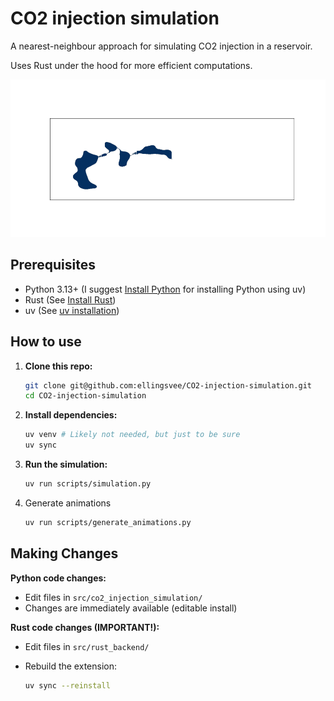 # CO2 injection simulation

A nearest-neighbour approach for simulating CO2 injection in a reservoir. 

Uses Rust under the hood for more efficient computations.

![Birdseye](graphics/birdseye.gif)

## Prerequisites

- Python 3.13+ (I suggest [Install Python](https://docs.astral.sh/uv/guides/install-python/) for installing Python using uv)
- Rust (See [Install Rust](https://www.rust-lang.org/tools/install))
- uv (See [uv installation](https://docs.astral.sh/uv/getting-started/installation/))

## How to use

1. **Clone this repo:**

   ```bash
   git clone git@github.com:ellingsvee/CO2-injection-simulation.git
   cd CO2-injection-simulation
   ```

2. **Install dependencies:**

   ```bash
   uv venv # Likely not needed, but just to be sure
   uv sync
   ```

3. **Run the simulation:**

   ```bash
   uv run scripts/simulation.py
   ```

4. Generate animations

   ```bash
   uv run scripts/generate_animations.py
   ```

## Making Changes

**Python code changes:**

- Edit files in `src/co2_injection_simulation/`
- Changes are immediately available (editable install)

**Rust code changes (IMPORTANT!):**

- Edit files in `src/rust_backend/`
- Rebuild the extension:

  ```bash
  uv sync --reinstall
  ```
